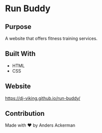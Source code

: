 # Run Buddy

## Purpose
A website that offers fitness training services.

## Built With
* HTML
* CSS

## Website

https://dj-viking.github.io/run-buddy/

## Contribution
Made with ❤️ by Anders Ackerman

